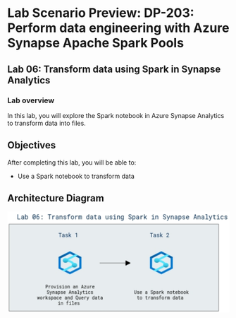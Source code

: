 # Lab Scenario Preview: DP-203: Perform data engineering with Azure Synapse Apache Spark Pools

## Lab 06: Transform data using Spark in Synapse Analytics


### Lab overview

In this lab, you will explore the Spark notebook in Azure Synapse Analytics to transform data into files.

## Objectives
  
After completing this lab, you will be able to:

- Use a Spark notebook to transform data

## Architecture Diagram

   ![Azure portal with a cloud shell pane](./media/lab6.png)

